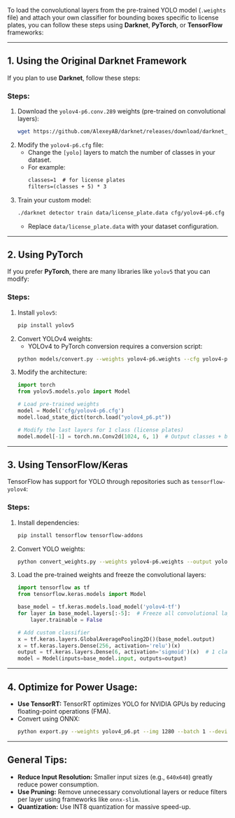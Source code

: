 To load the convolutional layers from the pre-trained YOLO model (`.weights` file) and attach your own classifier for bounding boxes specific to license plates, you can follow these steps using **Darknet**, **PyTorch**, or **TensorFlow** frameworks:

---

## **1. Using the Original Darknet Framework**

If you plan to use **Darknet**, follow these steps:

### Steps:
1. Download the `yolov4-p6.conv.289` weights (pre-trained on convolutional layers):
   ```bash
   wget https://github.com/AlexeyAB/darknet/releases/download/darknet_yolo_v4_pre/yolov4-p6.conv.289
   ```
2. Modify the `yolov4-p6.cfg` file:
   - Change the `[yolo]` layers to match the number of classes in your dataset.
   - For example:
     ```txt
     classes=1  # for license plates
     filters=(classes + 5) * 3
     ```
3. Train your custom model:
   ```bash
   ./darknet detector train data/license_plate.data cfg/yolov4-p6.cfg yolov4-p6.conv.289
   ```
   - Replace `data/license_plate.data` with your dataset configuration.

---

## **2. Using PyTorch**

If you prefer **PyTorch**, there are many libraries like `yolov5` that you can modify:

### Steps:
1. Install `yolov5`:
   ```bash
   pip install yolov5
   ```
2. Convert YOLOv4 weights:
   - YOLOv4 to PyTorch conversion requires a conversion script:
   ```bash
   python models/convert.py --weights yolov4-p6.weights --cfg yolov4-p6.cfg --output yolov4_p6.pt
   ```
3. Modify the architecture:
   ```python
   import torch
   from yolov5.models.yolo import Model

   # Load pre-trained weights
   model = Model('cfg/yolov4-p6.cfg')
   model.load_state_dict(torch.load("yolov4_p6.pt"))

   # Modify the last layers for 1 class (license plates)
   model.model[-1] = torch.nn.Conv2d(1024, 6, 1)  # Output classes + bbox values
   ```

---

## **3. Using TensorFlow/Keras**

TensorFlow has support for YOLO through repositories such as `tensorflow-yolov4`:

### Steps:
1. Install dependencies:
   ```bash
   pip install tensorflow tensorflow-addons
   ```
2. Convert YOLO weights:
   ```bash
   python convert_weights.py --weights yolov4-p6.weights --output yolov4-tf
   ```
3. Load the pre-trained weights and freeze the convolutional layers:
   ```python
   import tensorflow as tf
   from tensorflow.keras.models import Model

   base_model = tf.keras.models.load_model('yolov4-tf')
   for layer in base_model.layers[:-5]:  # Freeze all convolutional layers
       layer.trainable = False

   # Add custom classifier
   x = tf.keras.layers.GlobalAveragePooling2D()(base_model.output)
   x = tf.keras.layers.Dense(256, activation='relu')(x)
   output = tf.keras.layers.Dense(6, activation='sigmoid')(x)  # 1 class + 5 bounding box values
   model = Model(inputs=base_model.input, outputs=output)
   ```

---

## **4. Optimize for Power Usage:**
- **Use TensorRT:** TensorRT optimizes YOLO for NVIDIA GPUs by reducing floating-point operations (FMA).
- Convert using ONNX:
  ```bash
  python export.py --weights yolov4_p6.pt --img 1280 --batch 1 --device 0 --dynamic --simplify --optimize
  ```

---

## **General Tips:**
- **Reduce Input Resolution:** Smaller input sizes (e.g., `640x640`) greatly reduce power consumption.
- **Use Pruning:** Remove unnecessary convolutional layers or reduce filters per layer using frameworks like `onnx-slim`.
- **Quantization:** Use INT8 quantization for massive speed-up.

